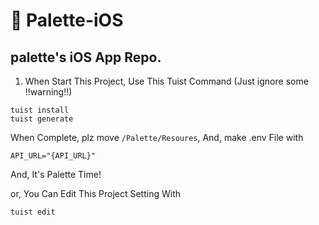 # 🎨 Palette-iOS
palette's iOS App Repo.
---
1. When Start This Project, Use This Tuist Command (Just ignore some !!warning!!)

```
tuist install
tuist generate
```
When Complete, plz move ```/Palette/Resoures```,
And, make .env File with

```
API_URL="{API_URL}"
```

And, It's Palette Time!

or, You Can Edit This Project Setting With

```
tuist edit
```
